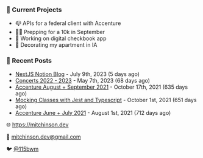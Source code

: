 ### 📌 Current Projects
- 📪 APIs for a federal client with Accenture
- 🏃🏼 Prepping for a 10k in September
- 🤑 Working on digital checkbook app
- 🏡 Decorating my apartment in IA

### 📝 Recent Posts

- [NextJS Notion Blog](https://blog.mitchinson.dev/blog-2023) - July 9th, 2023 (5 days ago)
- [Concerts 2022 - 2023](https://blog.mitchinson.dev/concerts-2023) - May 7th, 2023 (68 days ago)
- [Accenture August + September 2021](https://blog.mitchinson.dev/pillar/aug-sep-21) - October 17th, 2021 (635 days ago)
- [Mocking Classes with Jest and Typescript](https://blog.mitchinson.dev/jest-typescript-mocks) - October 1st, 2021 (651 days ago)
- [Accenture June + July 2021](https://blog.mitchinson.dev/pillar/june-july-21) - August 1st, 2021 (712 days ago)

🌐 https://mitchinson.dev

💌 mitchinson.dev@gmail.com

🐦 [@115bwm](https://twitter.com/115bwm)